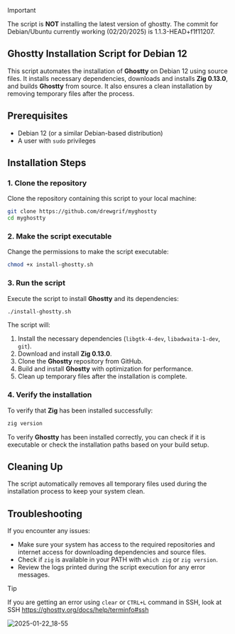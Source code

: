 > [!IMPORTANT]  
> The script is **NOT** installing the latest version of ghostty.  The commit for Debian/Ubuntu currently working (02/20/2025) is 1.1.3-HEAD+f1f11207.

## Ghostty Installation Script for Debian 12

This script automates the installation of **Ghostty** on Debian 12 using source files. It installs necessary dependencies, downloads and installs **Zig 0.13.0**, and builds **Ghostty** from source. It also ensures a clean installation by removing temporary files after the process.

## Prerequisites

- Debian 12 (or a similar Debian-based distribution)
- A user with `sudo` privileges

## Installation Steps

### 1. Clone the repository

Clone the repository containing this script to your local machine:

```bash
git clone https://github.com/drewgrif/myghostty
cd myghostty
```

### 2. Make the script executable

Change the permissions to make the script executable:

```bash
chmod +x install-ghostty.sh
```

### 3. Run the script

Execute the script to install **Ghostty** and its dependencies:

```bash
./install-ghostty.sh
```

The script will:

1. Install the necessary dependencies (`libgtk-4-dev`, `libadwaita-1-dev`, `git`).
2. Download and install **Zig 0.13.0**.
3. Clone the **Ghostty** repository from GitHub.
4. Build and install **Ghostty** with optimization for performance.
5. Clean up temporary files after the installation is complete.

### 4. Verify the installation

To verify that **Zig** has been installed successfully:

```bash
zig version
```

To verify **Ghostty** has been installed correctly, you can check if it is executable or check the installation paths based on your build setup.

## Cleaning Up

The script automatically removes all temporary files used during the installation process to keep your system clean.

## Troubleshooting

If you encounter any issues:

- Make sure your system has access to the required repositories and internet access for downloading dependencies and source files.
- Check if `zig` is available in your PATH with `which zig` or `zig version`.
- Review the logs printed during the script execution for any error messages.


> [!TIP]
> If you are getting an error using ```clear``` or ```CTRL+L``` command in SSH, look at SSH https://ghostty.org/docs/help/terminfo#ssh

![2025-01-22_18-55](https://github.com/user-attachments/assets/6879a35c-a609-4215-9c52-674c64b46683)
